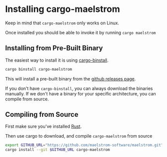 # Installing cargo-maelstrom

Keep in mind that `cargo-maelstrom` only works on Linux.

Once installed you should be able to invoke it by running `cargo maelstrom`

## Installing from Pre-Built Binary

The easiest way to install it is using [cargo-binstall](https://github.com/cargo-bins/cargo-binstall).

```bash
cargo binstall cargo-maelstrom
```

This will install a pre-built binary from the [github releases page](https://github.com/maelstrom-software/maelstrom/releases).

If you don't have `cargo-binstall`, you can always download the binaries manually. If we don't have
a binary for your specific architecture, you can compile from source.

## Compiling from Source

First make sure you've installed [Rust](https://www.rust-lang.org/tools/install).

Then use cargo to download, and compile `cargo-maelstrom` from source

```bash
export GITHUB_URL="https://github.com/maelstrom-software/maelstrom.git"
cargo install --git $GITHUB_URL cargo-maelstrom
```
